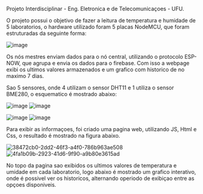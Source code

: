  Projeto Interdisciplinar - Eng. Eletronica e de Telecomunicaçoes - UFU.
 
 O projeto possui o objetivo de fazer a leitura de temperatura e humidade de 5 laboratorios, o hardware utilizado foram 5 placas NodeMCU, que foram estruturadas da seguinte forma:
 
 ![image](https://user-images.githubusercontent.com/98746083/187809960-46f7cc57-36b9-4f6f-9709-bcff95086d93.png)
 
 Os nós mestres enviam dados para o nó central, utilizando o protocolo ESP-NOW, que  agrupa e envia os dados para o firebase. Com isso a  webpage exibi os ultimos valores armazenados e um grafico com historico de no maximo 7 dias.

Sao 5 sensores, onde 4 utilizam o sensor DHT11 e 1 utiliza o sensor BME280, o esquematico é mostrado abaixo:

![image](https://user-images.githubusercontent.com/98746083/187810591-0fff3302-c695-4206-abf2-756506670d8f.png)
![image](https://user-images.githubusercontent.com/98746083/187810607-8703a47c-605f-4e68-8c7a-5a0a6cd7e75f.png)



![image](https://user-images.githubusercontent.com/98746083/187810655-95ec9d08-cb07-48d7-8b28-427b5d943be1.png)
![image](https://user-images.githubusercontent.com/98746083/197430653-5a742685-5bc9-4b5a-971c-f39588b51487.png)


 Para exibir as informaçoes, foi criado uma pagina web, utilizando JS, Html e Css, o resultado é mostrado na figura abaixo.
 


![38472cb0-2dd2-46f3-a4f0-786b963ae508](https://user-images.githubusercontent.com/98746083/197430611-600c6707-4b67-4e33-b224-8314f0634f98.jpg)
![4fa1b09b-2923-41d6-9f90-a9b80e3615ad](https://user-images.githubusercontent.com/98746083/197430615-2656a4d2-8c0c-4da8-ad6b-1fa5f6d00faf.jpg)

No topo da pagina sao exibidos os ultimos valores de temperatura e umidade em cada laboratorio, logo abaixo é mostrado um grafico interativo, onde é possivel ver os historicos, alternando operiodo de exibiçao entre as opçoes disponiveis.
